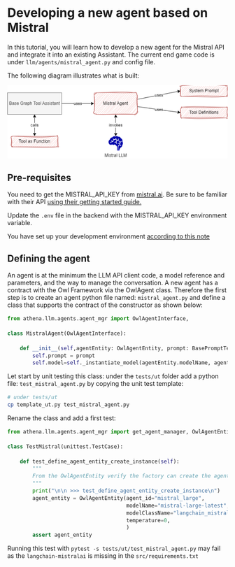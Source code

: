 # Developing a new agent based on Mistral

In this tutorial, you will learn how to develop a new agent for the Mistral API and integrate it into an existing Assistant. The current end game code is under `llm/agents/mistral_agent.py` and config file.

The following diagram illustrates what is built:

![](./diagrams/new_agent.drawio.png)

## Pre-requisites

You need to get the MISTRAL_API_KEY from [mistral.ai](https://mistral.ai). Be sure to be familiar with their API [using their getting started guide.](https://docs.mistral.ai/getting-started/quickstart/)

Update the `.env` file in the backend with the MISTRAL_API_KEY environment variable.

You have set up your development environment [according to this note](./dev_env.md)

## Defining the agent

An agent is at the minimum the LLM API client code, a model reference and parameters, and the way to manage the conversation. A new agent has a contract with the Owl Framework via the OwlAgent class. Therefore the first step is to create an agent python file named: `mistral_agent.py` and define a class that supports the contract of the constructor as shown below:

```py
from athena.llm.agents.agent_mgr import OwlAgentInterface,

class MistralAgent(OwlAgentInterface):
    
    def __init__(self,agentEntity: OwlAgentEntity, prompt: BasePromptTemplate, tool_instances: Optional[list[Any]]):
        self.prompt = prompt
        self.model=self._instantiate_model(agentEntity.modelName, agentEntity.modelClassName, agentEntity.temperature)
```

Let start by unit testing this class: under the `tests/ut` folder add a python file: `test_mistral_agent.py` by copying the unit test template:

```sh
# under tests/ut
cp template_ut.py test_mistral_agent.py
```

Rename the class and add a first test:

```py
from athena.llm.agents.agent_mgr import get_agent_manager, OwlAgentEntity

class TestMistral(unittest.TestCase):

    def test_define_agent_entity_create_instance(self):
        """
        From the OwlAgentEntity verify the factory can create the agent executor
        """
        print("\n\n >>> test_define_agent_entity_create_instance\n")
        agent_entity = OwlAgentEntity(agent_id="mistral_large",
                                      modelName="mistral-large-latest",
                                      modelClassName="langchain_mistralai.chat_models.ChatMistralAI",
                                      temperature=0,
                                      )
        assert agent_entity

```

Running this test with `pytest -s tests/ut/test_mistral_agent.py` may fail as the `langchain-mistralai` is missing in the `src/requirements.txt`